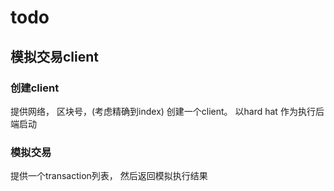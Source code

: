 # todo
## 模拟交易client
### 创建client
提供网络， 区块号，(考虑精确到index) 创建一个client。
以hard hat 作为执行后端启动
### 模拟交易
提供一个transaction列表， 然后返回模拟执行结果
